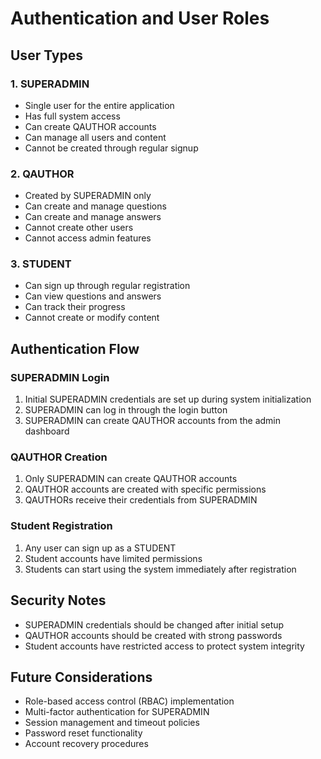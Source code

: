 # Authentication and User Roles

## User Types

### 1. SUPERADMIN
- Single user for the entire application
- Has full system access
- Can create QAUTHOR accounts
- Can manage all users and content
- Cannot be created through regular signup

### 2. QAUTHOR
- Created by SUPERADMIN only
- Can create and manage questions
- Can create and manage answers
- Cannot create other users
- Cannot access admin features

### 3. STUDENT
- Can sign up through regular registration
- Can view questions and answers
- Can track their progress
- Cannot create or modify content

## Authentication Flow

### SUPERADMIN Login
1. Initial SUPERADMIN credentials are set up during system initialization
2. SUPERADMIN can log in through the login button
3. SUPERADMIN can create QAUTHOR accounts from the admin dashboard

### QAUTHOR Creation
1. Only SUPERADMIN can create QAUTHOR accounts
2. QAUTHOR accounts are created with specific permissions
3. QAUTHORs receive their credentials from SUPERADMIN

### Student Registration
1. Any user can sign up as a STUDENT
2. Student accounts have limited permissions
3. Students can start using the system immediately after registration

## Security Notes
- SUPERADMIN credentials should be changed after initial setup
- QAUTHOR accounts should be created with strong passwords
- Student accounts have restricted access to protect system integrity

## Future Considerations
- Role-based access control (RBAC) implementation
- Multi-factor authentication for SUPERADMIN
- Session management and timeout policies
- Password reset functionality
- Account recovery procedures 